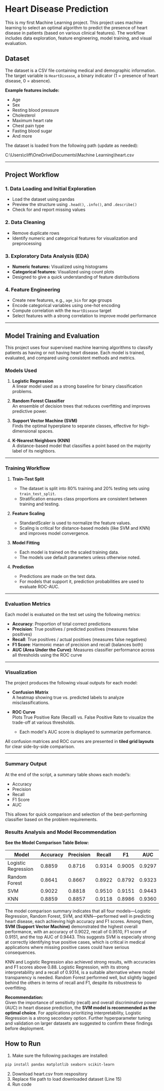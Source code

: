# Heart Disease Prediction

This is my first Machine Learning project. This project uses machine learning to select an optimal algorithm to predict the presence of heart disease in patients (based on various clinical features). The workflow includes data exploration, feature engineering, model training, and visual evaluation.

## Dataset

The dataset is a CSV file containing medical and demographic information. The target variable is `HeartDisease`, a binary indicator (1 = presence of heart disease, 0 = absence).

**Example features include:**

- Age
- Sex
- Resting blood pressure
- Cholesterol
- Maximum heart rate
- Chest pain type
- Fasting blood sugar
- And more

The dataset is loaded from the following path (update as needed):

C:\Users\cliff\OneDrive\Documents\Machine Learning\heart.csv


---

## Project Workflow

### 1. Data Loading and Initial Exploration

- Load the dataset using pandas
- Preview the structure using `.head()`, `.info()`, and `.describe()`
- Check for and report missing values

### 2. Data Cleaning

- Remove duplicate rows
- Identify numeric and categorical features for visualization and preprocessing

### 3. Exploratory Data Analysis (EDA)

- **Numeric features:** Visualized using histograms
- **Categorical features:** Visualized using count plots
- Designed to give a quick understanding of feature distributions

### 4. Feature Engineering

- Create new features, e.g., `age_bin` for age groups
- Encode categorical variables using one-hot encoding
- Compute correlation with the `HeartDisease` target
- Select features with a strong correlation to improve model performance

---

## Model Training and Evaluation

This project uses four supervised machine learning algorithms to classify patients as having or not having heart disease. Each model is trained, evaluated, and compared using consistent methods and metrics.

### Models Used

1. **Logistic Regression**  
   A linear model used as a strong baseline for binary classification problems.

2. **Random Forest Classifier**  
   An ensemble of decision trees that reduces overfitting and improves predictive power.

3. **Support Vector Machine (SVM)**  
   Finds the optimal hyperplane to separate classes, effective for high-dimensional spaces.

4. **K-Nearest Neighbors (KNN)**  
   A distance-based model that classifies a point based on the majority label of its neighbors.

---

### Training Workflow

1. **Train-Test Split**
   - The dataset is split into 80% training and 20% testing sets using `train_test_split`.
   - Stratification ensures class proportions are consistent between training and testing.

2. **Feature Scaling**
   - StandardScaler is used to normalize the feature values.
   - Scaling is critical for distance-based models (like SVM and KNN) and improves model convergence.

3. **Model Fitting**
   - Each model is trained on the scaled training data.
   - The models use default parameters unless otherwise noted.

4. **Prediction**
   - Predictions are made on the test data.
   - For models that support it, prediction probabilities are used to evaluate ROC-AUC.

---

### Evaluation Metrics

Each model is evaluated on the test set using the following metrics:

- **Accuracy**: Proportion of total correct predictions
- **Precision**: True positives / predicted positives (measures false positives)
- **Recall**: True positives / actual positives (measures false negatives)
- **F1 Score**: Harmonic mean of precision and recall (balances both)
- **AUC (Area Under the Curve)**: Measures classifier performance across all thresholds using the ROC curve

---

### Visualization

The project produces the following visual outputs for each model:

- **Confusion Matrix**  
  A heatmap showing true vs. predicted labels to analyze misclassifications.

- **ROC Curve**  
  Plots True Positive Rate (Recall) vs. False Positive Rate to visualize the trade-off at various thresholds.
  - Each model's AUC score is displayed to summarize performance.

All confusion matrices and ROC curves are presented in **tiled grid layouts** for clear side-by-side comparison.

---

### Summary Output

At the end of the script, a summary table shows each model’s:
- Accuracy
- Precision
- Recall
- F1 Score
- AUC

This allows for quick comparison and selection of the best-performing classifier based on the problem requirements.


### Results Analysis and Model Recommendation

**See the Model Comparison Table Below:**

| Model                | Accuracy | Precision | Recall  | F1     | AUC    |
|----------------------|----------|-----------|---------|--------|--------|
| Logistic Regression  | 0.8859   | 0.8716    | 0.9314  | 0.9005 | 0.9297 |
| Random Forest        | 0.8641   | 0.8667    | 0.8922  | 0.8792 | 0.9323 |
| SVM                  | 0.9022   | 0.8818    | 0.9510  | 0.9151 | 0.9443 |
| KNN                  | 0.8859   | 0.8857    | 0.9118  | 0.8986 | 0.9360 |

The model comparison summary indicates that all four models—Logistic Regression, Random Forest, SVM, and KNN—performed well in predicting heart disease, each achieving high accuracy and F1 scores. Among them, **SVM (Support Vector Machine)** demonstrated the highest overall performance, with an accuracy of 0.9022, recall of 0.9510, F1 score of 0.9151, and the top AUC of 0.9443. This suggests SVM is especially strong at correctly identifying true positive cases, which is critical in medical applications where missing positive cases could have serious consequences.

KNN and Logistic Regression also achieved strong results, with accuracies and F1 scores above 0.88. Logistic Regression, with its strong interpretability and a recall of 0.9314, is a suitable alternative where model transparency is needed. Random Forest performed well, but slightly lagged behind the others in terms of recall and F1, despite its robustness to overfitting.

**Recommendation:**  
Given the importance of sensitivity (recall) and overall discriminative power (AUC) in heart disease prediction, the **SVM model is recommended as the optimal choice**. For applications prioritizing interpretability, Logistic Regression is a strong secondary option. Further hyperparameter tuning and validation on larger datasets are suggested to confirm these findings before deployment.



## How to Run

1. Make sure the following packages are installed:

```bash
pip install pandas matplotlib seaborn scikit-learn
```
2. Download heart.csv from respository
3. Replace file path to load downloaded dataset (Line 15)
4. Run code 

